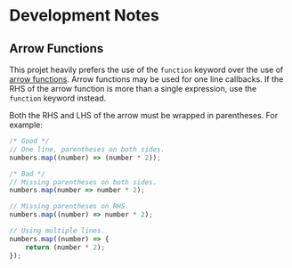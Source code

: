 # Development Notes

## Arrow Functions

This projet heavily prefers the use of the `function` keyword over the use of
[arrow functions](https://developer.mozilla.org/en-US/docs/Web/JavaScript/Reference/Functions/Arrow_functions).
Arrow functions may be used for one line callbacks.
If the RHS of the arrow function is more than a single expression,
use the `function` keyword instead.

Both the RHS and LHS of the arrow must be wrapped in parentheses.
For example:
```javascript
/* Good */
// One line, parentheses on both sides.
numbers.map((number) => (number * 2));

/* Bad */
// Missing parentheses on both sides.
numbers.map(number => number * 2);

// Missing parentheses on RHS.
numbers.map((number) => number * 2);

// Using multiple lines.
numbers.map((number) => {
    return (number * 2);
});
```
